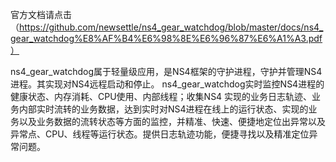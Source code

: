  官方文档请点击
 （https://github.com/newsettle/ns4_gear_watchdog/blob/master/docs/ns4_gear_watchdog%E8%AF%B4%E6%98%8E%E6%96%87%E6%A1%A3.pdf）
 
 ns4_gear_watchdog属于轻量级应用，是NS4框架的守护进程，守护并管理NS4进程。其实现对NS4远程启动和停止。
 ns4_gear_watchdog实时监控NS4进程的健康状态、内存消耗、CPU使用、内部线程；收集NS4 实现的业务日志轨迹、业务内部实时流转的业务数据，达到实时对NS4进程在线上的运行状态、实现的业务以及业务数据的流转状态等方面的监控，并精准、快速、便捷地定位出异常以及异常点、CPU、线程等运行状态。提供日志轨迹功能，便捷寻找以及精准定位异常问题。
